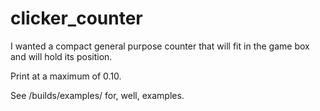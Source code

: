 # clicker_counter

I wanted a compact general purpose counter that will fit in the game box and will hold its position.

Print at a maximum of 0.10.

See /builds/examples/ for, well, examples.
